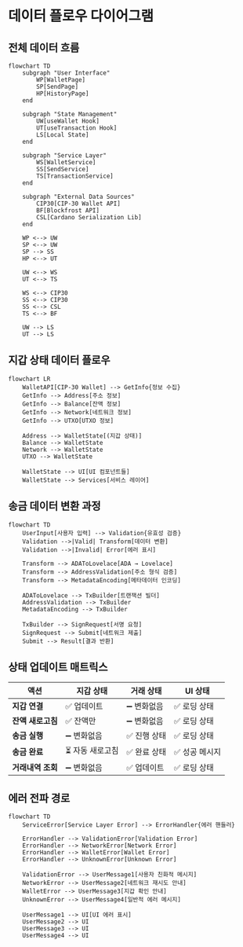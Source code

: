 # 데이터 플로우 다이어그램

## 전체 데이터 흐름

```mermaid
flowchart TD
    subgraph "User Interface"
        WP[WalletPage]
        SP[SendPage]
        HP[HistoryPage]
    end

    subgraph "State Management"
        UW[useWallet Hook]
        UT[useTransaction Hook]
        LS[Local State]
    end

    subgraph "Service Layer"
        WS[WalletService]
        SS[SendService]
        TS[TransactionService]
    end

    subgraph "External Data Sources"
        CIP30[CIP-30 Wallet API]
        BF[Blockfrost API]
        CSL[Cardano Serialization Lib]
    end

    WP <--> UW
    SP <--> UW
    SP --> SS
    HP <--> UT

    UW <--> WS
    UT <--> TS

    WS <--> CIP30
    SS <--> CIP30
    SS <--> CSL
    TS <--> BF

    UW --> LS
    UT --> LS
```

## 지갑 상태 데이터 플로우

```mermaid
flowchart LR
    WalletAPI[CIP-30 Wallet] --> GetInfo{정보 수집}
    GetInfo --> Address[주소 정보]
    GetInfo --> Balance[잔액 정보]
    GetInfo --> Network[네트워크 정보]
    GetInfo --> UTXO[UTXO 정보]

    Address --> WalletState[(지갑 상태)]
    Balance --> WalletState
    Network --> WalletState
    UTXO --> WalletState

    WalletState --> UI[UI 컴포넌트들]
    WalletState --> Services[서비스 레이어]
```

## 송금 데이터 변환 과정

```mermaid
flowchart TD
    UserInput[사용자 입력] --> Validation{유효성 검증}
    Validation -->|Valid| Transform[데이터 변환]
    Validation -->|Invalid| Error[에러 표시]

    Transform --> ADAToLovelace[ADA → Lovelace]
    Transform --> AddressValidation[주소 형식 검증]
    Transform --> MetadataEncoding[메타데이터 인코딩]

    ADAToLovelace --> TxBuilder[트랜잭션 빌더]
    AddressValidation --> TxBuilder
    MetadataEncoding --> TxBuilder

    TxBuilder --> SignRequest[서명 요청]
    SignRequest --> Submit[네트워크 제출]
    Submit --> Result[결과 반환]
```

## 상태 업데이트 매트릭스

| 액션              | 지갑 상태        | 거래 상태    | UI 상태        |
| ----------------- | ---------------- | ------------ | -------------- |
| **지갑 연결**     | ✅ 업데이트      | ➖ 변화없음  | ✅ 로딩 상태   |
| **잔액 새로고침** | ✅ 잔액만        | ➖ 변화없음  | ✅ 로딩 상태   |
| **송금 실행**     | ➖ 변화없음      | ✅ 진행 상태 | ✅ 로딩 상태   |
| **송금 완료**     | ⏳ 자동 새로고침 | ✅ 완료 상태 | ✅ 성공 메시지 |
| **거래내역 조회** | ➖ 변화없음      | ✅ 업데이트  | ✅ 로딩 상태   |

## 에러 전파 경로

```mermaid
flowchart TD
    ServiceError[Service Layer Error] --> ErrorHandler{에러 핸들러}

    ErrorHandler --> ValidationError[Validation Error]
    ErrorHandler --> NetworkError[Network Error]
    ErrorHandler --> WalletError[Wallet Error]
    ErrorHandler --> UnknownError[Unknown Error]

    ValidationError --> UserMessage1[사용자 친화적 메시지]
    NetworkError --> UserMessage2[네트워크 재시도 안내]
    WalletError --> UserMessage3[지갑 확인 안내]
    UnknownError --> UserMessage4[일반적 에러 메시지]

    UserMessage1 --> UI[UI 에러 표시]
    UserMessage2 --> UI
    UserMessage3 --> UI
    UserMessage4 --> UI
```
